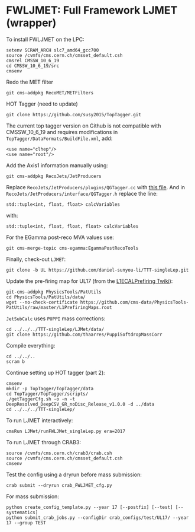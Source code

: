 # FWLJMET: Full Framework LJMET (wrapper)

To install FWLJMET on the LPC:
    
    setenv SCRAM_ARCH slc7_amd64_gcc700
    source /cvmfs/cms.cern.ch/cmsset_default.csh
    cmsrel CMSSW_10_6_19
    cd CMSSW_10_6_19/src
    cmsenv
    
Redo the MET filter
    
    git cms-addpkg RecoMET/METFilters
    
HOT Tagger (need to update)

    git clone https://github.com/susy2015/TopTagger.git
    
The current top tagger version on Github is not compatible with CMSSW_10_6_19 and requires modifications in `TopTagger/DataFormats/BuildFile.xml`, add:

    <use name="clhep"/>
    <use name="root"/>
    
Add the Axis1 information manually using:

    git cms-addpkg RecoJets/JetProducers
    
Replace `RecoJets/JetProducers/plugins/QGTagger.cc` with [this file](https://github.com/jingyuluo/QG_SA/blob/master/QGTagger.cc).  And in `RecoJets/JetProducers/interface/QGTagger.h` replace the line:

    std::tuple<int, float, float> calcVariables
    
with:

    std::tuple<int, float, float, float> calcVariables
    
For the EGamma post-reco MVA values use:

    git cms-merge-topic cms-egamma:EgammaPostRecoTools
    
Finally, check-out `LJMET`:

    git clone -b UL https://github.com/daniel-sunyou-li/TTT-singleLep.git
    
Update the pre-firing map for UL17 (from the [L1ECALPrefiring Twiki](https://twiki.cern.ch/twiki/bin/viewauth/CMS/L1ECALPrefiringWeightRecipe)):

    git-cms-addpkg PhysicsTools/PatUtils
    cd PhysicsTools/PatUtils/data/
    wget --no-check-certificate https://github.com/cms-data/PhysicsTools-PatUtils/raw/master/L1PrefiringMaps.root
    
`JetSubCalc` uses `PUPPI` mass corrections:

    cd ../../../TTT-singleLep/LJMet/data/ 
    git clone https://github.com/thaarres/PuppiSoftdropMassCorr
    
Compile everything:

    cd ../../..
    scram b
    
Continue setting up HOT tagger (part 2):

    cmsenv
    mkdir -p TopTagger/TopTagger/data
    cd TopTagger/TopTagger/scripts/
    ./getTaggerCfg.sh -o -n -t DeepResolved_DeepCSV_GR_noDisc_Release_v1.0.0 -d ../data
    cd ../../../TTT-singleLep/
    
To run LJMET interactively:

    cmsRun LJMet/runFWLJMet_singleLep.py era=2017
    
To run LJMET through CRAB3:

    source /cvmfs/cms.cern.ch/crab3/crab.csh
    source /cvmfs/cms.cern.ch/cmsset_default.csh
    cmsenv
    
Test the config using a dryrun before mass submission:

    crab submit --dryrun crab_FWLJMET_cfg.py
    
For mass submission:
    
    python create_config_template.py --year 17 [--postfix] [--test] [--systematics]
    python submit_crab_jobs.py --configDir crab_configs/test/UL17/ --year 17 --group TEST  
    
